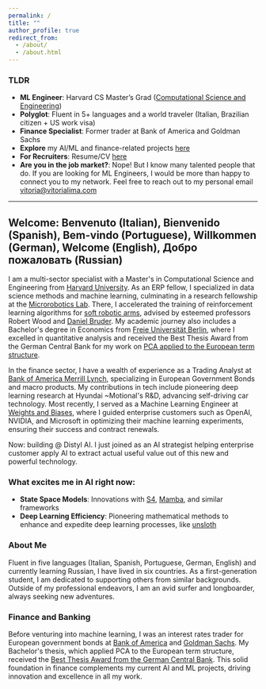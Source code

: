 ```yaml
---
permalink: /
title: ""
author_profile: true
redirect_from: 
  - /about/
  - /about.html
---
```



### TLDR

- **ML Engineer**: Harvard CS Master’s Grad ([Computational Science and Engineering](https://seas.harvard.edu/masters-computational-science-and-engineering))
- **Polyglot**: Fluent in 5+ languages and a world traveler (Italian, Brazilian citizen + US work visa)
- **Finance Specialist**: Former trader at Bank of America and Goldman Sachs
- **Explore** my AI/ML and finance-related projects [here](https://vitoriarlima.github.io/portfolio/)
- **For Recruiters**: Resume/CV [here](https://vitoriarlima.github.io/cv.pdf)
- **Are you in the job market?**: Nope! But I know many talented people that do. If you are looking for ML Engineers, I would be more than happy to connect you to my network. Feel free to reach out to my personal email vitoria@vitorialima.com


---

## Welcome: Benvenuto (Italian), Bienvenido (Spanish), Bem-vindo (Portuguese), Willkommen (German), Welcome (English), Добро пожаловать (Russian)


I am a multi-sector specialist with a Master's in Computational Science and Engineering from [Harvard University](https://gsas.harvard.edu/program/computational-science-and-engineering). As an ERP fellow, I specialized in data science methods and machine learning, culminating in a research fellowship at the [Microrobotics Lab](https://www.micro.seas.harvard.edu/). There, I accelerated the training of reinforcement learning algorithms for [soft robotic arms](https://www.micro.seas.harvard.edu/software), advised by esteemed professors Robert Wood and [Daniel Bruder](https://danielbruder.com/). My academic journey also includes a Bachelor's degree in Economics from [Freie Universität Berlin](https://www.fu-berlin.de/en/index.html), where I excelled in quantitative analysis and received the Best Thesis Award from the German Central Bank for my work on [PCA applied to the European term structure](https://vitoriarlima.github.io/files/PCA_Bond_Portfolio.pdf).

In the finance sector, I have a wealth of experience as a Trading Analyst at [Bank of America Merrill Lynch](https://markets.ml.com/login?resumePath=https%3A%2F%2Ffedsso.ml.com%2Fas%2FO7zQe%2Fresume%2Fas%2Fauthorization.ping&vnd_pi_requested_resource=https%3A%2F%2Fmarkets.ml.com%2F&vnd_pi_application_name=A2521MercuryPortalAPI&client_id=A2521MercuryPortalAPI), specializing in European Government Bonds and macro products. My contributions in tech include pioneering deep learning research at Hyundai ~Motional's R&D, advancing self-driving car technology. Most recently, I served as a Machine Learning Engineer at [Weights and Biases](https://wandb.ai/), where I guided enterprise customers such as OpenAI, NVIDIA, and Microsoft in optimizing their machine learning experiments, ensuring their success and contract renewals.

Now: building @ Distyl AI. I just joined as an AI strategist helping enterprise customer apply AI to extract actual useful value out of this new and powerful technology.

### What excites me in AI right now:

- **State Space Models**: Innovations with [S4](https://srush.github.io/annotated-s4/), [Mamba](https://github.com/state-spaces/mamba), and similar frameworks
- **Deep Learning Efficiency**: Pioneering mathematical methods to enhance and expedite deep learning processes, like [unsloth](https://unsloth.ai/introducing)

### About Me

Fluent in five languages (Italian, Spanish, Portuguese, German, English) and currently learning Russian, I have lived in six countries. As a first-generation student, I am dedicated to supporting others from similar backgrounds. Outside of my professional endeavors, I am an avid surfer and longboarder, always seeking new adventures.

### Finance and Banking

Before venturing into machine learning, I was an interest rates trader for European government bonds at [Bank of America](https://markets.ml.com/login?resumePath=https%3A%2F%2Ffedsso.ml.com%2Fas%2FO7zQe%2Fresume%2Fas%2Fauthorization.ping&vnd_pi_requested_resource=https%3A%2F%2Fmarkets.ml.com%2F&vnd_pi_application_name=A2521MercuryPortalAPI&client_id=A2521MercuryPortalAPI) and [Goldman Sachs](https://www.goldmansachs.com/what-we-do/FICC-and-equities/). My Bachelor's thesis, which applied PCA to the European term structure, received the [Best Thesis Award from the German Central Bank](https://www.wiwiss.fu-berlin.de/fachbereich/vwl/nautz/lehre/foerderpreis_monetaere_makro/index.html). This solid foundation in finance complements my current AI and ML projects, driving innovation and excellence in all my work.




<!-- ### TLDR

- ML engineer. **Harvard** CS Master's Grad (computational science and engineering) 
- polyglot (5+ fluent languages) and world traveller (italian, brazilian citizen + us work visa) 
- previously trader at **Bank of America** and **Goldman Sachs**
- have a look at my AI/ML and some finance related **projects** [here](https://vitoriarlima.github.io/portfolio/)
- for recruiters, **resume/cv** [here](https://vitoriarlima.github.io/cv.pdf)




## Hello - welcome to my corner of the internet!

I am a Machine Learning Engineer and recent master's graduate of [SEAS at Harvard University](https://gsas.harvard.edu/program/computational-science-and-engineering). In the time of my master’s, I completed my master thesis and was a research fellow at the [Microrobotics Lab](https://www.micro.seas.harvard.edu/), advised by Prof. Robert Wood and Prof. [Daniel Bruder](https://danielbruder.com/), where I worked towards reducing the time needed to train reinforcement learning algorithms for [soft robotic arms](https://www.micro.seas.harvard.edu/software). Prior to this, I obtained my bachelor’s degree in Economics from [Freie Universität Berlin](https://www.fu-berlin.de/en/index.html) in Germany.

I have taken coursework in data science, numerical methods, reinforcement learning, computer vision, deep learning, and natural language processing ~ and I am so excited about where the ML industry is going. What excites me the most within ML/AI these days:
- anything related to state space models ([S4](https://srush.github.io/annotated-s4/), [Mamba](https://github.com/state-spaces/mamba), and friends)
- [unsloth](https://unsloth.ai/introducing) and creative mathematical ways to improve/speed up deep learning 

### About Me

I speak 5 languages (Italian, Spanish, Portuguese, German, English) fluently, and counting (learning Russian), and I have so far lived in 6 countries, and counting. I am a lover of communication and of different cultures. Also, I am a first-gen student, hence if you are applying to Harvard and are a first-gen, do not hesitate to contact me with questions. Additionally, I have a cat and I love surfing. Particularly, I love longboarding, and I dream of [hang ten](https://www.surfertoday.com/surfing/how-to-hang-ten) one day soon.

### Finance ~ Banking

Before venturing into machine learning, I was an interest rates trader for European government bonds at [Bank of America](https://markets.ml.com/login?resumePath=https%3A%2F%2Ffedsso.ml.com%2Fas%2FO7zQe%2Fresume%2Fas%2Fauthorization.ping&vnd_pi_requested_resource=https%3A%2F%2Fmarkets.ml.com%2F&vnd_pi_application_name=A2521MercuryPortalAPI&client_id=A2521MercuryPortalAPI) and at [Goldman Sachs](https://www.goldmansachs.com/what-we-do/FICC-and-equities/). I obtained my bachelor’s degree in Economics from [Freie Universität Berlin](https://www.fu-berlin.de/en/index.html) in Germany. My Bachelor's degree Thesis was in [PCA applied to the European term structure (European yield bond curves)](https://vitoriarlima.github.io/files/PCA_Bond_Portfolio.pdf), answering the question of whether PCs would be affected by a negative interest rates environment. It was warmly welcomed and won [1st prize](https://www.wiwiss.fu-berlin.de/fachbereich/vwl/nautz/lehre/foerderpreis_monetaere_makro/index.html) for best thesis of the year in my Econometrics department at the time, with a generous donation from the German Central Bank (Deutsche Bundesbank). -->

